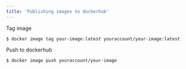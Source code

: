 ```yaml
---
title: 'Publishing images to dockerhub'
---
```

Tag image
```
$ docker image tag your-image:latest youraccount/your-image:latest
```

Push to dockerhub
```
$ docker image push youraccount/your-image
```
